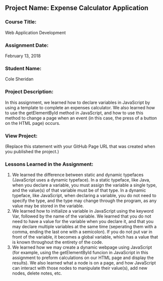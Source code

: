 ## Project Name:  Expense Calculator Application

### Course Title:
Web Application Development

### Assignment Date:  
February 13, 2018  

### Student Name:  
Cole Sheridan

### Project Description:
In this assignment, we learned how to declare variables in JavaScript by using a template to complete an expenses calculator.  We also learned how to use the getElementById method in JavaScript, and how to use this method to change a page when an event (in this case, the press of a button on the HTML page) occurs.

### View Project:
(Replace this statement with your GitHub Page URL that was created when you 
 published the project.)

### Lessons Learned in the Assignment:
1. We learned the difference between static and dynamic typefaces (JavaScript uses a dynamic typeface).  In a static typeface, like Java, when you declare a variable, you must assign the variable a single type, and the value(s) of that variable must be of that type.  In a dynamic typeface, like JavaScript, when declaring a variable, you do not need to specify the type, and the type may change through the program, as any value may be stored in the variable.
2. We learned how to initialize a variable in JavaScript using the keyword Var, followed by the name of the variable.  We learned that you do not need to have a value for the variable when you declare it, and that you may declare multiple variables at the same time (seperating them with a comma, ending the last one with a semicolon).  If you do not put var in front of the variable, it becomes a global variable, which has a value that is known throughout the entirety of the code.
3. We learned how we may create a dynamic webpage using JavaScript (for example, using the getElementById funcion in JavaScript in this assignment to preform calculations on our HTML page and display the results).  We also learned what a node is on a page, and how JavaScript can interact with those nodes to manipulate their value(s), add new nodes, delete notes, etc.



